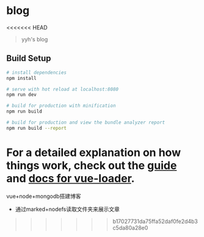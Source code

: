 # blog
<<<<<<< HEAD

> yyh's blog

## Build Setup

``` bash
# install dependencies
npm install

# serve with hot reload at localhost:8080
npm run dev

# build for production with minification
npm run build

# build for production and view the bundle analyzer report
npm run build --report
```

For a detailed explanation on how things work, check out the [guide](http://vuejs-templates.github.io/webpack/) and [docs for vue-loader](http://vuejs.github.io/vue-loader).
=======
vue+node+mongodb搭建博客
- 通过marked+nodefs读取文件夹来展示文章
>>>>>>> b17027731da75ffa52daf0fe2d4b3c5da80a28e0
